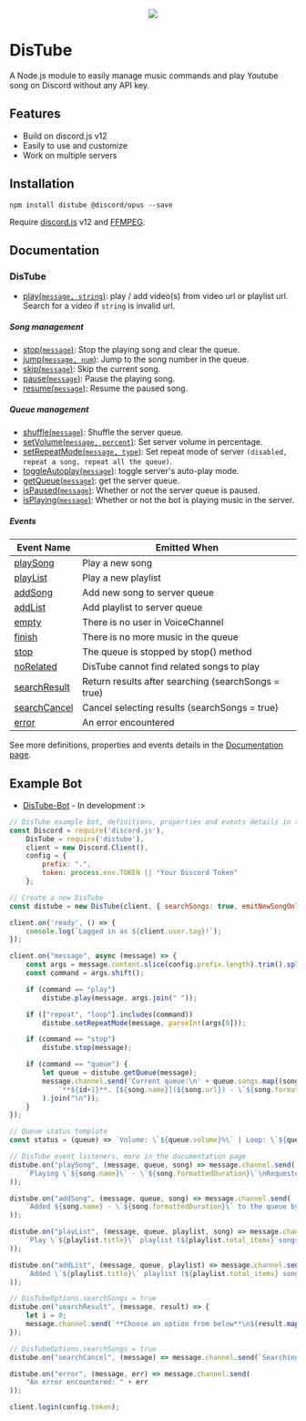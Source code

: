 <div align="center">
  <p>
    <a href="https://nodei.co/npm/distube/"><img src="https://nodei.co/npm/distube.png?downloads=true&downloadRank=true&stars=true"></a>
  </p>
</div>

# DisTube
A Node.js module to easily manage music commands and play Youtube song on Discord without any API key.

## Features

- Build on discord.js v12
- Easily to use and customize
- Work on multiple servers

## Installation

```npm
npm install distube @discord/opus --save
```

Require [discord.js](https://discord.js.org) v12 and [FFMPEG](https://www.ffmpeg.org/download.html).

## Documentation

### DisTube
- [play(`message, string`)](https://distube.js.org/DisTube.html#play): play / add video(s) from video url or playlist url. Search for a video if `string` is invalid url.

##### Song management
- [stop(`message`)](https://distube.js.org/DisTube.html#stop): Stop the playing song and clear the queue.
- [jump(`message, num`)](https://distube.js.org/DisTube.html#jump): Jump to the song number in the queue.
- [skip(`message`)](https://distube.js.org/DisTube.html#skip): Skip the current song.
- [pause(`message`)](https://distube.js.org/DisTube.html#pause): Pause the playing song.
- [resume(`message`)](https://distube.js.org/DisTube.html#resume): Resume the paused song.

##### Queue management
- [shuffle(`message`)](https://distube.js.org/DisTube.html#shuffle): Shuffle the server queue.
- [setVolume(`message, percent`)](https://distube.js.org/DisTube.html#setVolume): Set server volume in percentage.
- [setRepeatMode(`message, type`)](https://distube.js.org/DisTube.html#setRepeatMode): Set repeat mode of server `(disabled, repeat a song, repeat all the queue)`.
- [toggleAutoplay(`message`)](https://distube.js.org/DisTube.html#toggleAutoplay): toggle server's auto-play mode.
- [getQueue(`message`)](https://distube.js.org/DisTube.html#getQueue): get the server queue.
- [isPaused(`message`)](https://distube.js.org/DisTube.html#isPaused): Whether or not the server queue is paused.
- [isPlaying(`message`)](https://distube.js.org/DisTube.html#isPlaying): Whether or not the bot is playing music in the server.

##### Events

| Event Name                                                             | Emitted When                                        |
|------------------------------------------------------------------------|-----------------------------------------------------|
| [playSong](https://distube.js.org/DisTube.html#event:playSong)         | Play a new song                                     |
| [playList](https://distube.js.org/DisTube.html#event:playList)         | Play a new playlist                                 |
| [addSong](https://distube.js.org/DisTube.html#event:addSong)           | Add new song to server queue                        |
| [addList](https://distube.js.org/DisTube.html#event:addList)           | Add playlist to server queue                        |
| [empty](https://distube.js.org/DisTube.html#event:empty)               | There is no user in VoiceChannel                    |
| [finish](https://distube.js.org/DisTube.html#event:finish)             | There is no more music in the queue                 |
| [stop](https://distube.js.org/DisTube.html#event:stop)                 | The queue is stopped by stop() method               |
| [noRelated](https://distube.js.org/DisTube.html#event:noRelated)       | DisTube cannot find related songs to play           |
| [searchResult](https://distube.js.org/DisTube.html#event:searchResult) | Return results after searching (searchSongs = true) |
| [searchCancel](https://distube.js.org/DisTube.html#event:searchCancel) | Cancel selecting results (searchSongs = true)       |
| [error](https://distube.js.org/DisTube.html#event:error)               | An error encountered                                |

See more definitions, properties and events details in the [Documentation page](https://distube.js.org/).

## Example Bot

- [DisTube-Bot](https://github.com/skick1234/DisTube-Bot) - In development :>

```javascript
// DisTube example bot, definitions, properties and events details in the Documentation page.
const Discord = require('discord.js'),
    DisTube = require('distube'),
    client = new Discord.Client(),
    config = {
        prefix: ".",
        token: process.env.TOKEN || "Your Discord Token"
    };

// Create a new DisTube
const distube = new DisTube(client, { searchSongs: true, emitNewSongOnly: true });

client.on('ready', () => {
    console.log(`Logged in as ${client.user.tag}!`);
});

client.on("message", async (message) => {
    const args = message.content.slice(config.prefix.length).trim().split(/ +/g);
    const command = args.shift();

    if (command == "play")
        distube.play(message, args.join(" "));

    if (["repeat", "loop"].includes(command))
        distube.setRepeatMode(message, parseInt(args[0]));

    if (command == "stop")
        distube.stop(message);

    if (command == "queue") {
        let queue = distube.getQueue(message);
        message.channel.send('Current queue:\n' + queue.songs.map((song, id) =>
            `**${id+1}**. [${song.name}](${song.url}) - \`${song.formattedDuration}\``
        ).join("\n"));
    }
});

// Queue status template
const status = (queue) => `Volume: \`${queue.volume}%\` | Loop: \`${queue.repeatMode ? queue.repeatMode == 2 ? "All Queue" : "This Song" : "Off"}\` | Autoplay: \`${queue.autoplay ? "On" : "Off"}\``;

// DisTube event listeners, more in the documentation page
distube.on("playSong", (message, queue, song) => message.channel.send(
    `Playing \`${song.name}\` - \`${song.formattedDuration}\`\nRequested by: ${song.user}\n${status(queue)}`
));

distube.on("addSong", (message, queue, song) => message.channel.send(
    `Added ${song.name} - \`${song.formattedDuration}\` to the queue by ${song.user}`
));

distube.on("playList", (message, queue, playlist, song) => message.channel.send(
    `Play \`${playlist.title}\` playlist (${playlist.total_items} songs).\nRequested by: ${song.user}\nNow playing \`${song.name}\` - \`${song.formattedDuration}\`\n${status(queue)}`
));

distube.on("addList", (message, queue, playlist) => message.channel.send(
    `Added \`${playlist.title}\` playlist (${playlist.total_items} songs) to queue\n${status(queue)}`
));

// DisTubeOptions.searchSongs = true
distube.on("searchResult", (message, result) => {
    let i = 0;
    message.channel.send(`**Choose an option from below**\n${result.map(song => `**${++i}**. ${song.title} - \`${song.duration}\``).join("\n")}\n*Enter anything else or wait 60 seconds to cancel*`);
});

// DisTubeOptions.searchSongs = true
distube.on("searchCancel", (message) => message.channel.send(`Searching canceled`));

distube.on("error", (message, err) => message.channel.send(
    "An error encountered: " + err
));

client.login(config.token);
```